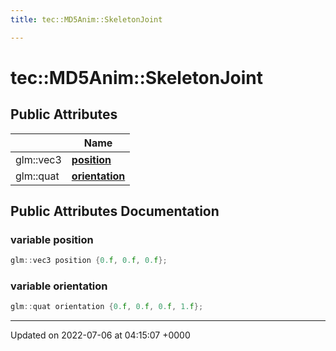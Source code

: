 ```yaml
---
title: tec::MD5Anim::SkeletonJoint

---
```


# tec::MD5Anim::SkeletonJoint





## Public Attributes

|                | Name           |
| -------------- | -------------- |
| glm::vec3 | **[position](/engine/Classes/structtec_1_1_m_d5_anim_1_1_skeleton_joint/#variable-position)**  |
| glm::quat | **[orientation](/engine/Classes/structtec_1_1_m_d5_anim_1_1_skeleton_joint/#variable-orientation)**  |

## Public Attributes Documentation

### variable position

```cpp
glm::vec3 position {0.f, 0.f, 0.f};
```


### variable orientation

```cpp
glm::quat orientation {0.f, 0.f, 0.f, 1.f};
```


-------------------------------

Updated on 2022-07-06 at 04:15:07 +0000